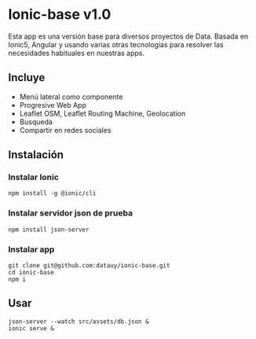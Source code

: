 # Ionic-base v1.0 
Esta app es una versión base para diversos proyectos de Data. Basada en Ionic5, Angular y usando varias otras tecnologías para resolver las necesidades habituales en nuestras apps.

## Incluye

* Menú lateral como componente
* Progresive Web App
* Leaflet OSM, Leaflet Routing Machine, Geolocation
* Busqueda
* Compartir en redes sociales

## Instalación

### Instalar Ionic  

    npm install -g @ionic/cli

### Instalar servidor json de prueba

    npm install json-server
    
### Instalar app

    git clone git@github.com:datauy/ionic-base.git
    cd ionic-base
    npm i

## Usar

    json-server --watch src/assets/db.json &
    ionic serve &
